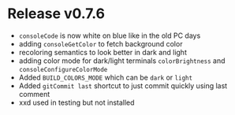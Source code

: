 # Release v0.7.6

- `consoleCode` is now white on blue like in the old PC days
- adding `consoleGetColor` to fetch background color
- recoloring semantics to look better in dark and light
- adding color mode for dark/light terminals `colorBrightness` and `consoleConfigureColorMode`
- Added `BUILD_COLORS_MODE` which can be `dark` or `light`
- Added `gitCommit last` shortcut to just commit quickly using last comment
- xxd used in testing but not installed
